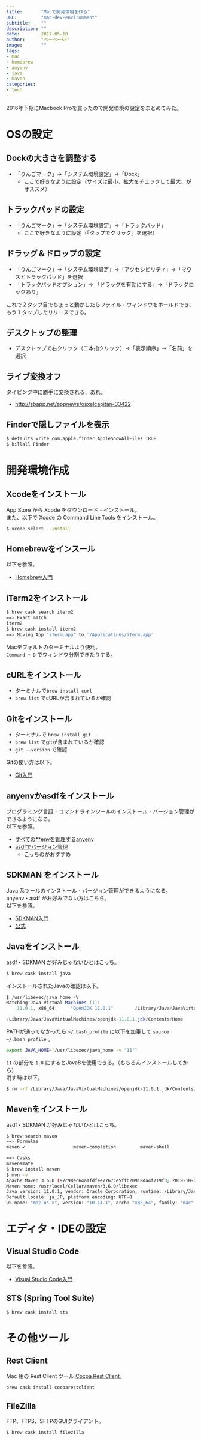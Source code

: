 ```yaml
---
title:       "Macで開発環境を作る"
URL:         "mac-dev-environment"
subtitle:    ""
description: ""
date:        2017-05-10
author:      "ぺーぺーSE"
image:       ""
tags:
- mac
- homebrew
- anyenv
- java
- maven
categories:
- tech
---
```


2016年下期にMacbook Proを買ったので開発環境の設定をまとめてみた。

<!--more-->

# OSの設定

## Dockの大きさを調整する

- 「りんごマーク」->「システム環境設定」->「Dock」
    - ここで好きなように設定（サイズは最小、拡大をチェックして最大、がオススメ）

## トラックパッドの設定

- 「りんごマーク」->「システム環境設定」->「トラックパッド」
    - ここで好きなように設定（「タップでクリック」を選択）

## ドラッグ＆ドロップの設定

- 「りんごマーク」->「システム環境設定」->「アクセシビリティ」->「マウスとトラックパッド」を選択
-  「トラックパッドオプション」-> 「ドラッグを有効にする」->「ドラッグロックあり」

これで２タップ目でちょっと動かしたらファイル・ウィンドウをホールドでき、もう１タップしたリリースできる。

## デスクトップの整理

- デスクトップで右クリック（二本指クリック）->「表示順序」->「名前」を選択

## ライブ変換オフ

タイピング中に勝手に変換される、あれ。

- http://sbapp.net/appnews/osxelcapitan-33422

## Finderで隠しファイルを表示

```sh
$ defaults write com.apple.finder AppleShowAllFiles TRUE
$ killall Finder
```


# 開発環境作成

## Xcodeをインストール

App Store から Xcode をダウンロード・インストール。  
また、以下で Xcode の Command Line Tools をインストール。

```bash
$ xcode-select --install
```

## Homebrewをインスール

以下を参照。

- [Homebrew入門](https://blog.pepese.com/mac-homebrew-basics/)

## iTerm2をインストール

```sh
$ brew cask search iterm2
==> Exact match
iterm2
$ brew cask install iterm2
==> Moving App 'iTerm.app' to '/Applications/iTerm.app'
```

Macデフォルトのターミナルより便利。  
`Command + D` でウィンドウ分割できたりする。

## cURLをインストール

- ターミナルで`brew install curl`
- `brew list` でcURLが含まれているか確認

## Gitをインストール

- ターミナルで `brew install git`
- `brew list` でgitが含まれているか確認
- `git --version` で確認

Gitの使い方は以下。

- [Git入門](https://blog.pepese.com/git-basics/)

## anyenvかasdfをインストール

プログラミング言語・コマンドラインツールのインストール・バージョン管理ができるようになる。  
以下を参照。

- [すべての\*\*envを管理するanyenv](https://blog.pepese.com/anyenv/)
- [asdfでバージョン管理](https://blog.pepese.com/asdf/)
    - こっちのがおすすめ

## SDKMAN をインストール

Java 系ツールのインストール・バージョン管理ができるようになる。  
anyenv・asdf がお好みでない方はこちら。  
以下を参照。

- [SDKMAN入門](https://blog.pepese.com/sdkman-basics/)
- [公式](http://sdkman.io/)

## Javaをインストール

asdf・SDKMAN が好みじゃないひとはこっち。

```sh
$ brew cask install java
```

インストールされたJavaの確認は以下。

```java
$ /usr/libexec/java_home -V
Matching Java Virtual Machines (1):
    11.0.1, x86_64:     "OpenJDK 11.0.1"        /Library/Java/JavaVirtualMachines/openjdk-11.0.1.jdk/Contents/Home

/Library/Java/JavaVirtualMachines/openjdk-11.0.1.jdk/Contents/Home
```

PATHが通ってなかったら `~/.bash_profile` に以下を加筆して `source ~/.bash_profile` 。

```sh
export JAVA_HOME=`/usr/libexec/java_home -v "11"`
```

`11` の部分を `1.8` にするとJava8を使用できる。（もちろんインストールしてから）  
消す時は以下。

```sh
$ rm -rf /Library/Java/JavaVirtualMachines/openjdk-11.0.1.jdk/Contents/Home
```

## Mavenをインストール

asdf・SDKMAN が好みじゃないひとはこっち。

```sh
$ brew search maven
==> Formulae
maven ✔                  maven-completion         maven-shell              maven@3.2                maven@3.3                maven@3.5

==> Casks
mavensmate                                                                  homebrew/cask-fonts/font-maven-pro
$ brew install maven
$ mvn -v
Apache Maven 3.6.0 (97c98ec64a1fdfee7767ce5ffb20918da4f719f3; 2018-10-25T03:41:47+09:00)
Maven home: /usr/local/Cellar/maven/3.6.0/libexec
Java version: 11.0.1, vendor: Oracle Corporation, runtime: /Library/Java/JavaVirtualMachines/openjdk-11.0.1.jdk/Contents/Home
Default locale: ja_JP, platform encoding: UTF-8
OS name: "mac os x", version: "10.14.1", arch: "x86_64", family: "mac"
```

# エディタ・IDEの設定

## Visual Studio Code

以下を参照。

- [Visual Studio Code入門](https://blog.pepese.com/vscode-basics/)

## STS (Spring Tool Suite)

```sh
$ brew cask install sts
```

# その他ツール

## Rest Client

Mac 用の Rest Client ツール [Cocoa Rest Client](https://mmattozzi.github.io/cocoa-rest-client/)。

```sh
brew cask install cocoarestclient
```

## FileZilla

FTP、FTPS、SFTPのGUIクライアント。

```sh
$ brew cask install filezilla
```
